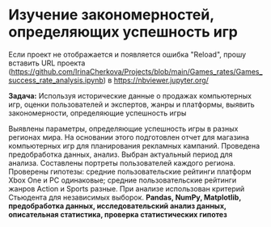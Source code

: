 # Изучение закономерностей, определяющих успешность игр

Если проект не отображается и появляется ошибка "Reload", прошу вставить URL проекта (https://github.com/IrinaCherkova/Projects/blob/main/Games_rates/Games_success_rate_analysis.ipynb) в https://nbviewer.jupyter.org/

 <b>Задача:</b> Используя исторические данные о продажах компьютерных игр, оценки пользователей и экспертов, жанры и платформы, выявить закономерности, определяющие успешность игры 

Выявлены параметры, определяющие успешность игры в разных регионах мира. На
основании этого подготовлен отчет для магазина компьютерных игр для планирования
рекламных кампаний. Проведена предобработка данных, анализ. Выбран актуальный
период для анализа. Составлены портреты пользователей каждого региона. Проверены
гипотезы: средние пользовательские рейтинги платформ Xbox One и PC одинаковые;
средние пользовательские рейтинги жанров Action и Sports разные. При анализе использован критерий Стьюдента для независимых выборок.
 <b>Pandas, NumPy, Matplotlib, предобработка данных, исследовательский анализ данных, описательная статистика, проверка статистических гипотез </b>

